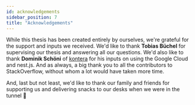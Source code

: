 ```yaml
---
id: acknowledgements
sidebar_position: 7
title: "Acknowledgements"
---
```


While this thesis has been created entirely by ourselves, we're grateful for the support and inputs we received. We'd
like to thank **Tobias Büchel** for supervising our thesis and answering all our questions. We'd also like to thank
**Dominik Schöni** of [kontera](https://www.kontera.ch) for his inputs on using the Google Cloud and nest.js. And as
always, a big thank you to all the contributors to StackOverflow, without whom a lot would have taken more time.

And, last but not least, we'd like to thank our family and friends for supporting us and delivering snacks to our desks
when we were in the tunnel 🥐